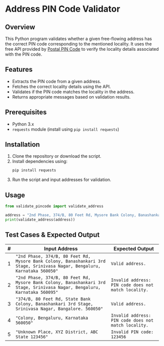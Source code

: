 # Address PIN Code Validator

## Overview
This Python program validates whether a given free-flowing address has the correct PIN code corresponding to the mentioned locality. It uses the free API provided by [Postal PIN Code](http://www.postalpincode.in/Api-Details) to verify the locality details associated with the PIN code.

## Features
- Extracts the PIN code from a given address.
- Fetches the correct locality details using the API.
- Validates if the PIN code matches the locality in the address.
- Returns appropriate messages based on validation results.

## Prerequisites
- Python 3.x
- `requests` module (install using `pip install requests`)

## Installation
1. Clone the repository or download the script.
2. Install dependencies using:
   ```sh
   pip install requests
   ```
3. Run the script and input addresses for validation.

## Usage
```python
from validate_pincode import validate_address

address = "2nd Phase, 374/B, 80 Feet Rd, Mysore Bank Colony, Banashankari 3rd Stage, Srinivasa Nagar, Bengaluru, Karnataka 560050"
print(validate_address(address))
```

## Test Cases & Expected Output

| # | Input Address | Expected Output |
|---|--------------|----------------|
| 1 | `"2nd Phase, 374/B, 80 Feet Rd, Mysore Bank Colony, Banashankari 3rd Stage, Srinivasa Nagar, Bengaluru, Karnataka 560050"` | `Valid address.` |
| 2 | `"2nd Phase, 374/B, 80 Feet Rd, Mysore Bank Colony, Banashankari 3rd Stage, Srinivasa Nagar, Bengaluru, Karnataka 560095"` | `Invalid address: PIN code does not match locality.` |
| 3 | `"374/B, 80 Feet Rd, State Bank Colony, Banashankari 3rd Stage, Srinivasa Nagar, Bangalore. 560050"` | `Valid address.` |
| 4 | `"Colony, Bengaluru, Karnataka 560050"` | `Invalid address: PIN code does not match locality.` |
| 5 | `"Unknown Place, XYZ District, ABC State 123456"` | `Invalid PIN code: 123456` |




